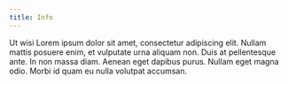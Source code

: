 ```yaml
---
title: Info
---
```


Ut wisi Lorem ipsum dolor sit amet, consectetur adipiscing elit. Nullam mattis posuere enim, et vulputate urna aliquam non. Duis at pellentesque ante. In non massa diam. Aenean eget dapibus purus. Nullam eget magna odio. Morbi id quam eu nulla volutpat accumsan.